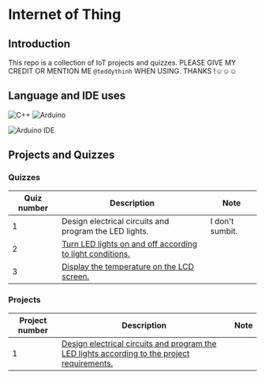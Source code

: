 # Internet of Thing

## Introduction

This repo is a collection of IoT projects and quizzes.
PLEASE GIVE MY CREDIT OR MENTION ME `@teddythinh` WHEN USING. THANKS !☺️☺️☺️

## Language and IDE uses

![C++](https://img.shields.io/badge/c++-%2300599C.svg?style=for-the-badge&logo=c%2B%2B&logoColor=white) ![Arduino](https://img.shields.io/badge/-Arduino-00979D?style=for-the-badge&logo=Arduino&logoColor=white)

![Arduino IDE](https://img.shields.io/badge/Arduino_IDE-00979D?style=for-the-badge&logo=arduino&logoColor=white)

## Projects and Quizzes

### Quizzes

| Quiz number | Description                                               | Note            |
|-------------|-----------------------------------------------------------|-----------------|
| 1           | Design electrical circuits and program the LED lights.    | I don't sumbit. |
| 2           | [Turn LED lights on and off according to light conditions.](https://github.com/teddythinh/Internet-of-Thing/tree/main/quiz02) |                 |
| 3           | [Display the temperature on the LCD screen.](https://github.com/teddythinh/Internet-of-Thing/tree/main/quiz03)    |                 |

### Projects

| Project number | Description                                               | Note            |
|----------------|-----------------------------------------------------------|-----------------|
| 1              | [Design electrical circuits and program the LED lights according to the project requirements.](https://github.com/teddythinh/Internet-of-Thing/tree/main/lab01) |              |

